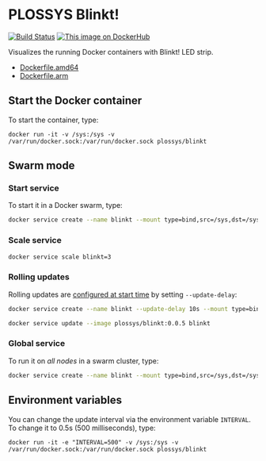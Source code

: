 # PLOSSYS Blinkt!

[![Build Status](https://travis-ci.org/plossys/blinkt.svg?branch=master)](https://travis-ci.org/plossys/blinkt)
[![This image on DockerHub](https://img.shields.io/docker/pulls/plossys/blinkt.svg)](https://hub.docker.com/r/plossys/blinkt/)

Visualizes the running Docker containers with Blinkt! LED strip.

- [Dockerfile.amd64](https://github.com/plossys/blinkt/blob/master/Dockerfile.amd64)
- [Dockerfile.arm](https://github.com/plossys/blinkt/blob/master/Dockerfile.arm)

## Start the Docker container

To start the container, type:

```
docker run -it -v /sys:/sys -v /var/run/docker.sock:/var/run/docker.sock plossys/blinkt
```

## Swarm mode

### Start service

To start it in a Docker swarm, type:

```bash
docker service create --name blinkt --mount type=bind,src=/sys,dst=/sys --mount=type=bind,src=/var/run/docker.sock,dst=/var/run/docker.sock plossys/blinkt:0.0.3
```

### Scale service

```bash
docker service scale blinkt=3
```

### Rolling updates

Rolling updates are [configured at start time](https://docs.docker.com/engine/swarm/swarm-tutorial/rolling-update/) by setting `--update-delay`:

```bash
docker service create --name blinkt --update-delay 10s --mount type=bind,src=/sys,dst=/sys --mount=type=bind,src=/var/run/docker.sock,dst=/var/run/docker.sock plossys/blinkt:0.0.3
```

```bash
docker service update --image plossys/blinkt:0.0.5 blinkt
```

### Global service

To run it on _all nodes_ in a swarm cluster, type:

```bash
docker service create --name blinkt --mount type=bind,src=/sys,dst=/sys --mount=type=bind,src=/var/run/docker.sock,dst=/var/run/docker.sock --mode global plossys/blinkt:0.0.3
```

## Environment variables

You can change the update interval via the environment variable `INTERVAL`. To change it to 0.5s (500 milliseconds), type:

```
docker run -it -e "INTERVAL=500" -v /sys:/sys -v /var/run/docker.sock:/var/run/docker.sock plossys/blinkt
```
